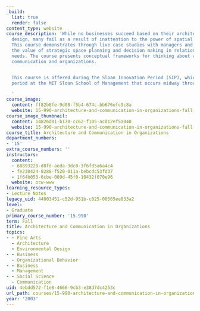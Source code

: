 ```yaml
---
_build:
  list: true
  render: false
content_type: website
course_description: 'While no businesses succeed based on their architecture or space
  design, many fail as a result of inattention to the power of spatial relationships.
  This course demonstrates through live case studies with managers and architects
  the value of strategic space planning and decision making in relation to business
  needs. The course presents conceptual frameworks for thinking about architecture,
  communication and organizations.


  This course is offered during the Sloan Innovation Period (SIP), which is a one-week
  period at the MIT Sloan School of Management that occurs midway through each semester.

  '
course_image:
  content: ff82b8fe-9d08-f5b4-674c-bb676efc9c8a
  website: 15-990-architecture-and-communication-in-organizations-fall-2003
course_image_thumbnail:
  content: 14826d01-b170-cc62-f105-acd12ef5a040
  website: 15-990-architecture-and-communication-in-organizations-fall-2003
course_title: Architecture and Communication in Organizations
department_numbers:
- '15'
extra_course_numbers: ''
instructors:
  content:
  - 68893228-d8fd-aeda-3dc0-3f6fd5a6a4c4
  - fe230424-8288-f520-011a-bebcdc53fd37
  - 1f64b053-6cbe-009d-45f0-10432f070e96
  website: ocw-www
learning_resource_types:
- Lecture Notes
legacy_uid: 44003451-c52d-951b-c025-00565ee833a2
level:
- Graduate
primary_course_number: '15.990'
term: Fall
title: Architecture and Communication in Organizations
topics:
- - Fine Arts
  - Architecture
  - Environmental Design
- - Business
  - Organizational Behavior
- - Business
  - Management
- - Social Science
  - Communication
uid: 4ebdd572-f1e8-4666-9cb3-e38d7dc4253c
url_path: courses/15-990-architecture-and-communication-in-organizations-fall-2003
year: '2003'
---
```

